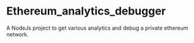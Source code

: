 # Ethereum_analytics_debugger
A NodeJs project to get various analytics and debug a private ethereum network.
